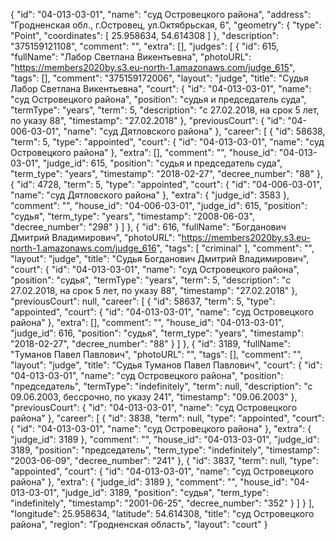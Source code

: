 {
    "id": "04-013-03-01",
    "name": "суд Островецкого района",
    "address": "Гродненская обл., г.Островец, ул.Октябрьская, 6",
    "geometry": {
        "type": "Point",
        "coordinates": [
            25.958634,
            54.614308
        ]
    },
    "description": "375159121108",
    "comment": "",
    "extra": [],
    "judges": [
        {
            "id": 615,
            "fullName": "Лабор Светлана Викентьевна",
            "photoURL": "https://members2020by.s3.eu-north-1.amazonaws.com/judge_615",
            "tags": [],
            "comment": "375159172006",
            "layout": "judge",
            "title": "Судья Лабор Светлана Викентьевна",
            "court": {
                "id": "04-013-03-01",
                "name": "суд Островецкого района",
                "position": "судья и председатель суда",
                "termType": "years",
                "term": 5,
                "description": "c 27.02.2018, на срок 5 лет, по указу 88",
                "timestamp": "27.02.2018"
            },
            "previousCourt": {
                "id": "04-006-03-01",
                "name": "суд Дятловского района"
            },
            "career": [
                {
                    "id": 58638,
                    "term": 5,
                    "type": "appointed",
                    "court": {
                        "id": "04-013-03-01",
                        "name": "суд Островецкого района"
                    },
                    "extra": [],
                    "comment": "",
                    "house_id": "04-013-03-01",
                    "judge_id": 615,
                    "position": "судья и председатель суда",
                    "term_type": "years",
                    "timestamp": "2018-02-27",
                    "decree_number": "88"
                },
                {
                    "id": 4728,
                    "term": 5,
                    "type": "appointed",
                    "court": {
                        "id": "04-006-03-01",
                        "name": "суд Дятловского района"
                    },
                    "extra": {
                        "judge_id": 3583
                    },
                    "comment": "",
                    "house_id": "04-006-03-01",
                    "judge_id": 615,
                    "position": "судья",
                    "term_type": "years",
                    "timestamp": "2008-06-03",
                    "decree_number": "298"
                }
            ]
        },
        {
            "id": 616,
            "fullName": "Богданович Дмитрий Владимирович",
            "photoURL": "https://members2020by.s3.eu-north-1.amazonaws.com/judge_616",
            "tags": [
                "criminal"
            ],
            "comment": "",
            "layout": "judge",
            "title": "Судья Богданович Дмитрий Владимирович",
            "court": {
                "id": "04-013-03-01",
                "name": "суд Островецкого района",
                "position": "судья",
                "termType": "years",
                "term": 5,
                "description": "c 27.02.2018, на срок 5 лет, по указу 88",
                "timestamp": "27.02.2018"
            },
            "previousCourt": null,
            "career": [
                {
                    "id": 58637,
                    "term": 5,
                    "type": "appointed",
                    "court": {
                        "id": "04-013-03-01",
                        "name": "суд Островецкого района"
                    },
                    "extra": [],
                    "comment": "",
                    "house_id": "04-013-03-01",
                    "judge_id": 616,
                    "position": "судья",
                    "term_type": "years",
                    "timestamp": "2018-02-27",
                    "decree_number": "88"
                }
            ]
        },
        {
            "id": 3189,
            "fullName": "Туманов Павел Павлович",
            "photoURL": "",
            "tags": [],
            "comment": "",
            "layout": "judge",
            "title": "Судья Туманов Павел Павлович",
            "court": {
                "id": "04-013-03-01",
                "name": "суд Островецкого района",
                "position": "председатель",
                "termType": "indefinitely",
                "term": null,
                "description": "c 09.06.2003, бессрочно, по указу 241",
                "timestamp": "09.06.2003"
            },
            "previousCourt": {
                "id": "04-013-03-01",
                "name": "суд Островецкого района"
            },
            "career": [
                {
                    "id": 3838,
                    "term": null,
                    "type": "appointed",
                    "court": {
                        "id": "04-013-03-01",
                        "name": "суд Островецкого района"
                    },
                    "extra": {
                        "judge_id": 3189
                    },
                    "comment": "",
                    "house_id": "04-013-03-01",
                    "judge_id": 3189,
                    "position": "председатель",
                    "term_type": "indefinitely",
                    "timestamp": "2003-06-09",
                    "decree_number": "241"
                },
                {
                    "id": 3837,
                    "term": null,
                    "type": "appointed",
                    "court": {
                        "id": "04-013-03-01",
                        "name": "суд Островецкого района"
                    },
                    "extra": {
                        "judge_id": 3189
                    },
                    "comment": "",
                    "house_id": "04-013-03-01",
                    "judge_id": 3189,
                    "position": "судья",
                    "term_type": "indefinitely",
                    "timestamp": "2001-06-25",
                    "decree_number": "352"
                }
            ]
        }
    ],
    "longitude": 25.958634,
    "latitude": 54.614308,
    "title": "суд Островецкого района",
    "region": "Гродненская область",
    "layout": "court"
}